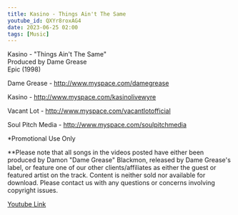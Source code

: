 ```yaml
---
title: Kasino - Things Ain't The Same
youtube_id: QXYr8roxAG4
date: 2023-06-25 02:00
tags: [Music]
---
```

Kasino - "Things Ain't The Same"  
Produced by Dame Grease  
Epic (1998)  

Dame Grease - <http://www.myspace.com/damegrease>  

Kasino - <http://www.myspace.com/kasinolivewyre>  

Vacant Lot - <http://www.myspace.com/vacantlotofficial>  

Soul Pitch Media - <http://www.myspace.com/soulpitchmedia>  

*Promotional Use Only  

**Please note that all songs in the videos posted have either been produced by Damon "Dame Grease" Blackmon, released by Dame Grease's label, or feature one of our other clients/affiliates as either the guest or featured artist on the track. Content is neither sold nor available for download. Please contact us with any questions or concerns involving copyright issues.  

[Youtube Link](https://www.youtube.com/watch?v=QXYr8roxAG4)  